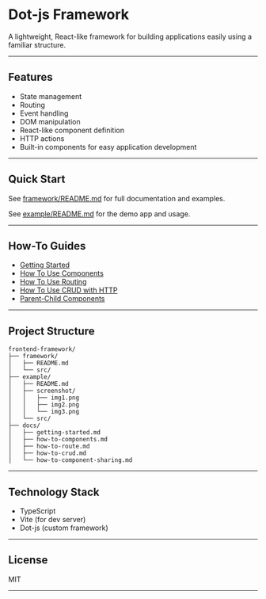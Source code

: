 # Dot-js Framework

A lightweight, React-like framework for building applications easily using a familiar structure.

---

## Features

- State management
- Routing
- Event handling
- DOM manipulation
- React-like component definition
- HTTP actions
- Built-in components for easy application development

---

## Quick Start

See [framework/README.md](./framework/README.md) for full documentation and examples.

See [example/README.md](./example/README.md) for the demo app and usage.

---

## How-To Guides

- [Getting Started](./docs/getting-started.md)
- [How To Use Components](./docs/how-to-components.md)
- [How To Use Routing](./docs/how-to-route.md)
- [How To Use CRUD with HTTP](./docs/how-to-crud.md)
- [Parent-Child Components](./docs/how-to-component-sharing.md)

---

## Project Structure

```
frontend-framework/
├── framework/
│   ├── README.md
│   └── src/
├── example/
│   ├── README.md
│   ├── screenshot/
│   │   ├── img1.png
│   │   ├── img2.png
│   │   └── img3.png
│   └── src/
├── docs/
│   ├── getting-started.md
│   ├── how-to-components.md
│   ├── how-to-route.md
│   ├── how-to-crud.md
│   └── how-to-component-sharing.md
```

---

## Technology Stack

- TypeScript
- Vite (for dev server)
- Dot-js (custom framework)

---

## License

MIT

---

